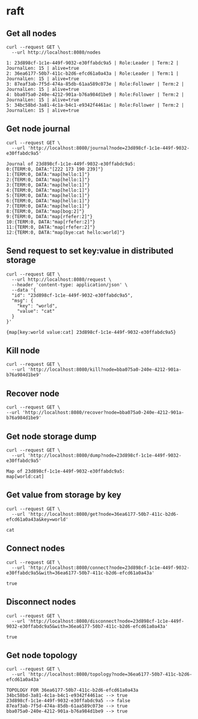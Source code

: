 # raft

## Get all nodes

```http request
curl --request GET \
  --url http://localhost:8080/nodes
```

```
1: 23d898cf-1c1e-449f-9032-e30ffabdc9a5 | Role:Leader | Term:2 | JournalLen: 15 | alive=true
2: 36ea6177-50b7-411c-b2d6-efcd61a0a43a | Role:Leader | Term:1 | JournalLen: 15 | alive=true
3: 87eaf3ab-7f5d-474a-85db-61aa589c073e | Role:Follower | Term:2 | JournalLen: 15 | alive=true
4: bba075a0-240e-4212-901a-b76a984d1be9 | Role:Follower | Term:2 | JournalLen: 15 | alive=true
5: 34bc58bd-3a81-4c1a-b4c1-e9342f4461ac | Role:Follower | Term:2 | JournalLen: 15 | alive=true
```

## Get node journal

```http request
curl --request GET \
  --url 'http://localhost:8080/journal?node=23d898cf-1c1e-449f-9032-e30ffabdc9a5'
```

```
Journal of 23d898cf-1c1e-449f-9032-e30ffabdc9a5:
0:{TERM:0, DATA:"[222 173 190 239]"}
1:{TERM:0, DATA:"map[hello:1]"}
2:{TERM:0, DATA:"map[hello:1]"}
3:{TERM:0, DATA:"map[hello:1]"}
4:{TERM:0, DATA:"map[hello:1]"}
5:{TERM:0, DATA:"map[hello:1]"}
6:{TERM:0, DATA:"map[hello:1]"}
7:{TERM:0, DATA:"map[hello:1]"}
8:{TERM:0, DATA:"map[bog:2]"}
9:{TERM:0, DATA:"map[rfefer:2]"}
10:{TERM:0, DATA:"map[rfefer:2]"}
11:{TERM:0, DATA:"map[rfefer:2]"}
12:{TERM:0, DATA:"map[bye:cat hello:world]"}
```

## Send request to set key:value in distributed storage

```http request
curl --request GET \
  --url http://localhost:8080/request \
  --header 'content-type: application/json' \
  --data '{
  "id": "23d898cf-1c1e-449f-9032-e30ffabdc9a5",
  "msg": {
    "key": "world",
    "value": "cat"
  }
}'
```

```
{map[key:world value:cat] 23d898cf-1c1e-449f-9032-e30ffabdc9a5}
```

## Kill node
```http request
curl --request GET \
  --url 'http://localhost:8080/kill?node=bba075a0-240e-4212-901a-b76a984d1be9'
```

## Recover node
```http request
curl --request GET \
--url 'http://localhost:8080/recover?node=bba075a0-240e-4212-901a-b76a984d1be9'
```

## Get node storage dump
```http request
curl --request GET \
  --url 'http://localhost:8080/dump?node=23d898cf-1c1e-449f-9032-e30ffabdc9a5'
```

```
Map of 23d898cf-1c1e-449f-9032-e30ffabdc9a5:
map[world:cat]
```

## Get value from storage by key
```http request
curl --request GET \
  --url 'http://localhost:8080/get?node=36ea6177-50b7-411c-b2d6-efcd61a0a43a&key=world'
```

```
cat
```

## Connect nodes
```http request
curl --request GET \
  --url 'http://localhost:8080/connect?node=23d898cf-1c1e-449f-9032-e30ffabdc9a5&with=36ea6177-50b7-411c-b2d6-efcd61a0a43a'
```

```
true
```

## Disconnect nodes
```http request
curl --request GET \
  --url 'http://localhost:8080/disconnect?node=23d898cf-1c1e-449f-9032-e30ffabdc9a5&with=36ea6177-50b7-411c-b2d6-efcd61a0a43a'
```

```
true
```

## Get node topology
```http request
curl --request GET \
  --url 'http://localhost:8080/topology?node=36ea6177-50b7-411c-b2d6-efcd61a0a43a'
```

```
TOPOLOGY FOR 36ea6177-50b7-411c-b2d6-efcd61a0a43a
34bc58bd-3a81-4c1a-b4c1-e9342f4461ac --> true
23d898cf-1c1e-449f-9032-e30ffabdc9a5 --> false
87eaf3ab-7f5d-474a-85db-61aa589c073e --> true
bba075a0-240e-4212-901a-b76a984d1be9 --> true
```